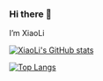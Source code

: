 ### Hi there 👋
I’m XiaoLi

[![XiaoLi's GitHub stats](https://github-readme-stats.vercel.app/api?username=sev7e0&show_icons=true&theme=radical)](https://github.com/sev7e0/github-readme-stats)

[![Top Langs](https://github-readme-stats.vercel.app/api/top-langs/?username=sev7e0&hide=javascript,html,c,tcl,freemark)](https://github.com/sev7e0/github-readme-stats)


<!--
**sev7e0/sev7e0** is a ✨ _special_ ✨ repository because its `README.md` (this file) appears on your GitHub profile.

Here are some ideas to get you started:

- 🔭 I’m currently working on ...
- 🌱 I’m currently learning ...
- 👯 I’m looking to collaborate on ...
- 🤔 I’m looking for help with ...
- 💬 Ask me about ...
- 📫 How to reach me: ...
- 😄 Pronouns: ...
- ⚡ Fun fact: ...
-->
